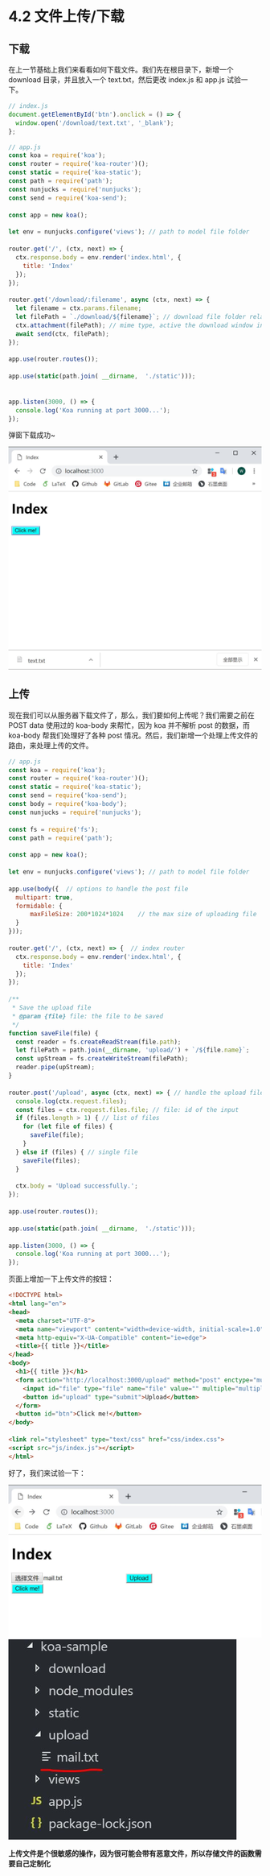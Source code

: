 # 4.2 文件上传/下载

## 下载

在上一节基础上我们来看看如何下载文件。我们先在根目录下，新增一个 download 目录，并且放入一个 text.txt，然后更改 index.js 和 app.js 试验一下。

```javascript
// index.js
document.getElementById('btn').onclick = () => {
  window.open('/download/text.txt', '_blank');
};
```

```javascript
// app.js
const koa = require('koa');
const router = require('koa-router')();
const static = require('koa-static');
const path = require('path');
const nunjucks = require('nunjucks');
const send = require('koa-send');

const app = new koa();

let env = nunjucks.configure('views'); // path to model file folder

router.get('/', (ctx, next) => {
  ctx.response.body = env.render('index.html', {
    title: 'Index'
  });
});

router.get('/download/:filename', async (ctx, next) => {
  let filename = ctx.params.filename;
  let filePath = `./download/${filename}`; // download file folder relative to app.js
  ctx.attachment(filePath); // mime type, active the download window in browser
  await send(ctx, filePath);
});

app.use(router.routes());

app.use(static(path.join( __dirname,  './static')));


app.listen(3000, () => {
  console.log('Koa running at port 3000...');
});
```

弹窗下载成功~

![download](../../assets/image/download.jpg)

## 上传

现在我们可以从服务器下载文件了，那么，我们要如何上传呢？我们需要之前在 POST data 使用过的 koa-body 来帮忙，因为 koa 并不解析 post 的数据，而 koa-body 帮我们处理好了各种 post 情况。然后，我们新增一个处理上传文件的路由，来处理上传的文件。

```javascript
// app.js
const koa = require('koa');
const router = require('koa-router')();
const static = require('koa-static');
const send = require('koa-send');
const body = require('koa-body');
const nunjucks = require('nunjucks');

const fs = require('fs');
const path = require('path');

const app = new koa();

let env = nunjucks.configure('views'); // path to model file folder

app.use(body({  // options to handle the post file
  multipart: true,
  formidable: {
      maxFileSize: 200*1024*1024    // the max size of uploading file
  }
}));

router.get('/', (ctx, next) => {  // index router
  ctx.response.body = env.render('index.html', {
    title: 'Index'
  });
});

/**
 * Save the upload file
 * @param {file} file: the file to be saved
 */
function saveFile(file) {
  const reader = fs.createReadStream(file.path);
  let filePath = path.join(__dirname, 'upload/') + `/${file.name}`;
  const upStream = fs.createWriteStream(filePath);
  reader.pipe(upStream);
}

router.post('/upload', async (ctx, next) => { // handle the upload files
  console.log(ctx.request.files);
  const files = ctx.request.files.file; // file: id of the input
  if (files.length > 1) { // list of files
    for (let file of files) {
      saveFile(file); 
    }
  } else if (files) { // single file
    saveFile(files);
  }

  ctx.body = 'Upload successfully.';
});

app.use(router.routes());

app.use(static(path.join( __dirname,  './static')));

app.listen(3000, () => {
  console.log('Koa running at port 3000...');
});
```

页面上增加一下上传文件的按钮：

```html
<!DOCTYPE html>
<html lang="en">
<head>
  <meta charset="UTF-8">
  <meta name="viewport" content="width=device-width, initial-scale=1.0">
  <meta http-equiv="X-UA-Compatible" content="ie=edge">
  <title>{{ title }}</title>
</head>
<body>
  <h1>{{ title }}</h1>
  <form action="http://localhost:3000/upload" method="post" enctype="multipart/form-data">
    <input id="file" type="file" name="file" value="" multiple="multiple" />
    <button id="upload" type="submit">Upload</button>
  </form>
  <button id="btn">Click me!</button>
</body>

<link rel="stylesheet" type="text/css" href="css/index.css">
<script src="js/index.js"></script>
</html>
```

好了，我们来试验一下：

![upload](../../assets/image/upload.jpg)
![upload](../../assets/image/uploadSuccess.jpg)

**上传文件是个很敏感的操作，因为很可能会带有恶意文件，所以存储文件的函数需要自己定制化**